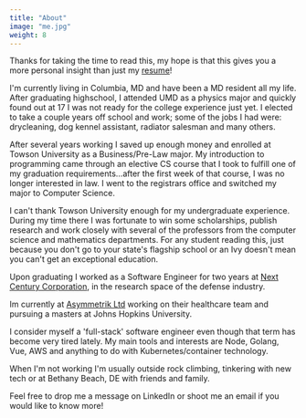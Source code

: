 ```yaml
---
title: "About"
image: "me.jpg"
weight: 8
---
```


Thanks for taking the time to read this, my hope is that this gives you a more personal insight than just my [resume](resume.pdf)!

I'm currently living in Columbia, MD and have been a MD resident all my life. After graduating highschool, I attended UMD as a physics major and quickly found out at 17 I was not ready for the college experience just yet. I elected to take a couple years off school and work; some of the jobs I had were: drycleaning, dog kennel assistant, radiator salesman and many others.

After several years working I saved up enough money and enrolled at Towson University as a Business/Pre-Law major. My introduction to programming came through an elective CS course that I took to fulfill one of my graduation requirements...after the first week of that course, I was no longer interested in law. I went to the registrars office and switched my major to Computer Science.

I can't thank Towson University enough for my undergraduate experience. During my time there I was fortunate to win some scholarships, publish research and work closely with several of the professors from the computer science and mathematics departments. For any student reading this, just because you don't go to your state's flagship school or an Ivy doesn't mean you can't get an exceptional education.

Upon graduating I worked as a Software Engineer for two years at [Next Century Corporation](https://www.baltimoresun.com/business/bs-bz-tw-midsize-one-20191206-irc4cpw75zdkdjvbf2t6qidmwq-story.html), in the research space of the defense industry.

Im currently at [Asymmetrik Ltd](https://asymmetrik.com/) working on their healthcare team and pursuing a masters at Johns Hopkins University.

I consider myself a 'full-stack' software engineer even though that term has become very tired lately. My main tools and interests are Node, Golang, Vue, AWS and anything to do with Kubernetes/container technology.

When I'm not working I'm usually outside rock climbing, tinkering with new tech or at Bethany Beach, DE with friends and family.

Feel free to drop me a message on LinkedIn or shoot me an email if you would like to know more!
